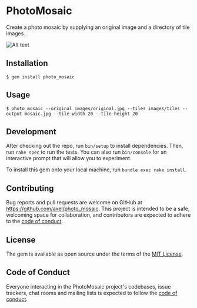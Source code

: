 # PhotoMosaic
Create a photo mosaic by supplying an original image and a directory of tile images.

![Alt text](docs/img/tiger_mosaic.jpg "tiger made of flower tiles")
## Installation

    $ gem install photo_mosaic

## Usage

    $ photo_mosaic --original images/original.jpg --tiles images/tiles --output mosaic.jpg --tile-width 20 --tile-height 20

## Development

After checking out the repo, run `bin/setup` to install dependencies. Then, run `rake spec` to run the tests. You can also run `bin/console` for an interactive prompt that will allow you to experiment.

To install this gem onto your local machine, run `bundle exec rake install`. 

## Contributing

Bug reports and pull requests are welcome on GitHub at https://github.com/axel/photo_mosaic. This project is intended to be a safe, welcoming space for collaboration, and contributors are expected to adhere to the [code of conduct](https://github.com/axel/photo-mosaic/blob/master/CODE_OF_CONDUCT.md).

## License

The gem is available as open source under the terms of the [MIT License](https://opensource.org/licenses/MIT).

## Code of Conduct

Everyone interacting in the PhotoMosaic project's codebases, issue trackers, chat rooms and mailing lists is expected to follow the [code of conduct](https://github.com/axel/photo-mosaic/blob/master/CODE_OF_CONDUCT.md).
